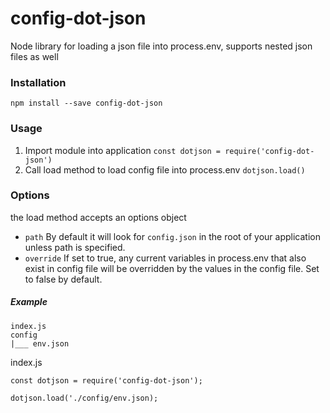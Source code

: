 # config-dot-json
Node library for loading a json file into process.env, supports nested json files as well

### Installation
`npm install --save config-dot-json`

### Usage
1) Import module into application `const dotjson = require('config-dot-json')`
2) Call load method to load config file into process.env `dotjson.load()`

### Options
the load method accepts an options object
 - `path` By default it will look for `config.json` in the root of your application unless path is specified.
 - `override` If set to true, any current variables in process.env that also exist in config file will be overridden by the values in the config file. Set to false by default.

##### Example

```
index.js
config
|___ env.json

```

index.js
```
const dotjson = require('config-dot-json');

dotjson.load('./config/env.json);
```
